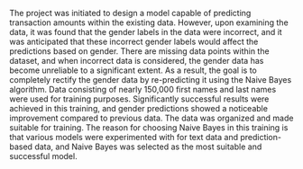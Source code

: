 The project was initiated to design a model capable of predicting transaction amounts within the existing data. However, upon examining the data, it was found that the gender labels in the data were incorrect, and it was anticipated that these incorrect gender labels would affect the predictions based on gender. There are missing data points within the dataset, and when incorrect data is considered, the gender data has become unreliable to a significant extent. As a result, the goal is to completely rectify the gender data by re-predicting it using the Naive Bayes algorithm. Data consisting of nearly 150,000 first names and last names were used for training purposes. Significantly successful results were achieved in this training, and gender predictions showed a noticeable improvement compared to previous data. The data was organized and made suitable for training. The reason for choosing Naive Bayes in this training is that various models were experimented with for text data and prediction-based data, and Naive Bayes was selected as the most suitable and successful model.

